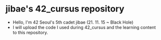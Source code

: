 # jibae's 42_cursus repository

- Hello, I'm 42 Seoul's 5th cadet jibae (21. 11. 15 ~ Black Hole)
- I will upload the code I used during 42_cursus and the learning content to this repository.
